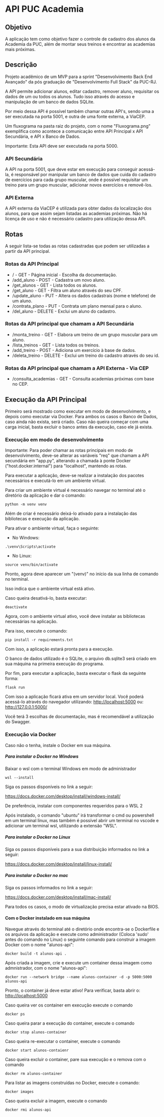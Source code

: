 # API PUC Academia

## Objetivo
A aplicação tem como objetivo fazer o controle de cadastro dos alunos da Academia da PUC, além de montar seus treinos e encontrar as academias mais próximas.


## Descrição 
Projeto acadêmico de um MVP para a sprint "Desenvolvimento Back End Avançado" da pós graduação de "Desenvolvimento Full Stack" da PUC-RJ.

A API permite adicionar alunos, editar cadastro, remover aluno, requisitar os dados de um ou todos os alunos. Tudo isso através do acesso e manipulação de um banco de dados SQLite.

Por meio dessa API é possível também chamar outras API's, sendo uma a ser executada na porta 5001, e outra de uma fonte externa, a ViaCEP.

Um fluxograma na pasta raiz do projeto, com o nome "Fluxograma.png" exemplifica como acontece a comunicação entre API Principal x API Secundária, e API x Banco de Dados.

Importante: Esta API deve ser executada na porta 5000.



### API Secundária
A API na porta 5001, que deve estar em execução para conseguir acessá-la, é responsável por manipular um banco de dados que cuida do cadastro de exercícios para cada grupo muscular, onde é possível requisitar um treino para um grupo muscular, adicionar novos exercícios e removê-los.

### API Externa
A API externa da ViaCEP é utilizada para obter dados da localização dos alunos, para que assim sejam listadas as academias próximas.
Não há licença de uso e não é necessário cadastro para utilização dessa API.


## Rotas
A seguir lista-se todas as rotas cadastradas que podem ser utilizadas a partir da API principal.

### Rotas da API Principal
* / - GET - Página inicial - Escolha da documentação.
* /add_aluno - POST - Cadastra um novo aluno.
* /get_alunos - GET - Lista todos os alunos.
* /get_aluno - GET - Filtra um aluno através do seu CPF.
* /update_aluno - PUT - Altera os dados cadastrais (nome e telefone) de um aluno.
* /contrata_plano - PUT - Contrata um plano mensal para o aluno.
* /del_aluno - DELETE - Exclui um aluno do cadastro.


### Rotas da API principal que chamam a API Secundária
* /monta_treino - GET - Elabora um treino de um grupo muscular para um aluno.
* /lista_treinos - GET - Lista todos os treinos.
* /add_treino - POST - Adiciona um exercício à base de dados.
* /deleta_treino - DELETE - Exclui um treino do cadastro através do seu id.


### Rotas da API principal que chamam a API Externa - Via CEP
* /consulta_academias - GET - Consulta academias próximas com base no CEP.



## Execução da API Principal
Primeiro será mostrado como executar em modo de desenvolvimento, e depois como executar via Docker. Para ambos os casos o Banco de Dados, caso ainda não exista, será criado. Caso não queira começar com uma carga inicial, basta excluir o banco antes da execução, caso ele já exista.

### Execução em modo de desenvolvimento
Importante: Para poder chamar as rotas principais em modo de desenvolvimento, deve-se alterar as variáveis "req" que chamam a API secundária em "app.py", alterando a chamada à ponte Docker ("host.docker.internal") para "localhost", mantendo as rotas.

Para executar a aplicação, deve-se realizar a instalação dos pacotes necessários e executá-lo em um ambiente virtual.

Para criar um ambiente virtual é necessário navegar no terminal até o diretório da aplicação e dar o comando:
```
python -m venv venv
```

Além de criar é necessário deixá-lo ativado para a instalação das bibliotecas e execução da aplicação.

Para ativar o ambiente virtual, faça o  seguinte:
* No Windows:
```
.\venv\Scripts\activate
```

* No Linux:
```
source venv/bin/activate
```

Pronto, agora deve aparecer um "(venv)" no início da sua linha de comando no terminal. 

Isso indica que o ambiente virtual está ativo.

Caso queira desativá-lo, basta executar:
```
deactivate
```


Agora, com o ambiente virtual ativo, você deve instalar as bibliotecas necessárias na aplicação.

Para isso, execute o comando:
```
pip install -r requirements.txt
```

Com isso, a aplicação estará pronta para a execução.

O banco de dados utilizado é o SQLite, o arquivo db.sqlite3 será criado em sua máquina na primeira execução do programa.

Por fim, para executar a aplicação, basta executar o flask da seguinte forma:
```
flask run
```

Com isso a aplicação ficará ativa em um servidor local. Você poderá acessá-lo através do navegador utilizando:
<http://localhost:5000>
ou:
<http://127.0.0.1:5000/>

Você terá 3 escolhas de documentação, mas é recomendável a utilização do Swagger.

### Execução via Docker
Caso não o tenha, instale o Docker em sua máquina.

##### Para instalar o Docker no Windows
Baixar o wsl com o terminal Windows em modo de administrador
```
wsl --install
```

Siga os passos disponíveis no link a seguir:

<https://docs.docker.com/desktop/install/windows-install/>

De preferência, instalar com componentes requeridos para o WSL 2


Após instalado, o comando "ubuntu" irá transformar o cmd ou powershell em um terminal linux, mas também é possível abrir um terminal no vscode e adicionar um terminal wsl, utilizando a extensão "WSL".



##### Para instalar o Docker no Linux
Siga os passos disponíveis para a sua distribuição informados no link a seguir:

<https://docs.docker.com/desktop/install/linux-install/>


##### Para instalar o Docker no mac
Siga os passos informados no link a seguir:

<https://docs.docker.com/desktop/install/mac-install/>


Para todos os casos, o modo de virtualização precisa estar ativado na BIOS.


#### Com o Docker instalado em sua máquina

Navegue através do terminal até o diretório onde encontra-se o Dockerfile e os arquivos da aplicação e execute como administrador (Coloca 'sudo' antes do comando no Linux) o seguinte comando para construir a imagem Docker com o nome "alunos-api":
```
docker build -t alunos-api .
```

Após criada a imagem, crie e execute um container dessa imagem como admnistrador, com o nome "alunos-api":
```
docker run --network bridge --name alunos-container -d -p 5000:5000 alunos-api
```

Pronto, o container já deve estar ativo! Para verificar, basta abrir o: 
<http://localhost:5000>

Caso queira ver os container em execução execute o comando 
```
docker ps
```


Caso queira parar a execução do container, execute o comando 
```
docker stop alunos-container
```


Caso queira re-executar o container, execute o comando
```
docker start alunos-contaienr
```


Caso queira excluir o container, pare sua execução e o remova com o comando
```
docker rm alunos-container
```


Para listar as imagens construídas no Docker, execute o comando:
```
docker images
```


Caso queira excluir a imagem, execute o comando
```
docker rmi alunos-api
```